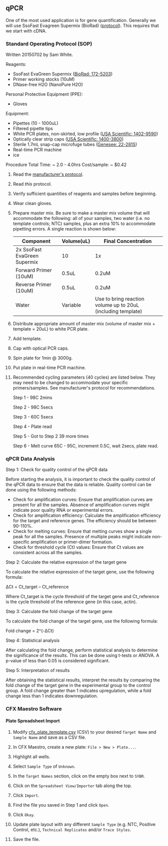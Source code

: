 ## qPCR 
 One of the most used application is for gene quantification. Generally we will use SsoFast Evagreen Supermix (BioRad) ([protocol](https://github.com/RobertsLab/resources/blob/master/protocols/Commercial_Protocols/BioRad_Sso_Fast_EvaGreen_Supermix.pdf)). This requires that we start with cDNA.
 
 ### Standard Operating Protocol (SOP)
 Written 20150702 by Sam White.
 
 Reagents:
 - SsoFast EvaGreen Supermix ([BioRad: 172-5203](https://github.com/sr320/LabDocs/blob/master/protocols/Commercial_Protocols/BioRad_Sso_Fast_EvaGreen_Supermix.pdf))
 - Primer working stocks (10uM)
 - DNase-free H2O (NanoPure H2O)
 
 Personal Protective Equipment (PPE):
 - Gloves
 
 Equipment:
 - Pipettes (10 - 1000uL)
 - Filtered pipette tips
 - White PCR plates, non-skirted, low profile ([USA Scientific: 1402-9590](http://www.usascientific.com/non-skirted-96-well-PCR-plate-low-profile-white.aspx))
 - Optically clear strip caps ([USA Scientific: 1400-3800](http://www.usascientific.com/8-capstrip-0.2ml-tubes-flat-top.aspx))
 - Sterile 1.7mL snap-cap microfuge tubes ([Genesee: 22-281S](https://geneseesci.com/shop-online/product-details/?product=22-281S))
 - Real-time PCR machine
 - ice
 
 Procedure
 Total Time: ~ 2.0 - 4.0hrs
 Cost/sample: ~ $0.42
 
 1. Read the [manufacturer's protocol](https://github.com/sr320/LabDocs/blob/master/protocols/Commercial_Protocols/BioRad_Sso_Fast_EvaGreen_Supermix.pdf).
 2. Read <em>this</em> protocol.
 3. Verify sufficient quantities of reagents and samples before beginning.
 4. Wear clean gloves.
 5. Prepare master mix. Be sure to make a master mix volume that will accommodate the following: all of your samples, two water (i.e. no template controls; NTC) samples, plus an extra 10% to accommodate pipetting errors. A single reaction is shown below:
 
     |Component  |Volume(uL)    |Final Concentration    |
     |----|----|----|
     |2x SsoFast EvaGreen Supermix    |10    |1x    |
     |Forward Primer (10uM)|0.5uL|0.2uM|
     |Reverse Primer (10uM)|0.5uL|0.2uM|
     |Water|Variable|Use to bring reaction volume up to 20uL (including template)|
 
 6. Distribute appropriate amount of master mix (volume of master mix + template = 20uL) to white PCR plate.
 7. Add template.
 8. Cap with optical PCR caps.
 9. Spin plate for 1min @ 3000g.
 10. Put plate in real-time PCR machine.
 11. Recommended cycling parameters (40 cycles) are listed below. They may need to be changed to accommodate your specific primers/samples. See manufacturer's protocol for recommendations.
 
     Step 1 - 98C 2mins
 
     Step 2 - 98C 5secs
 
     Step 3 - 60C 5secs
 
     Step 4 - Plate read
 
     Step 5 - Got to Step 2 39 more times
 
     Step 6 - Melt curve 65C - 95C, increment 0.5C, wait 2secs, plate read.
   
 ### qPCR Data Analysis
 
 Step 1: Check for quality control of the qPCR data
 
 Before starting the analysis, it is important to check the quality control of the qPCR data to ensure that the data is reliable. Quality control can be done using the following methods:
 
 - Check for amplification curves: Ensure that amplification curves are present for all the samples. Absence of amplification curves might indicate poor quality RNA or experimental errors.     
 - Check for amplification efficiency: Calculate the amplification efficiency for the target and reference genes. The efficiency should be between 90-110%.    
 - Check for melting curves: Ensure that melting curves show a single peak for all the samples. Presence of multiple peaks might indicate non-specific amplification or primer-dimer formation.    
 - Check for threshold cycle (Ct) values: Ensure that Ct values are consistent across all the samples.  
 
 Step 2: Calculate the relative expression of the target gene    
 
 To calculate the relative expression of the target gene, use the following formula:
 
 ΔCt = Ct_target – Ct_reference
 
 Where Ct_target is the cycle threshold of the target gene and Ct_reference is the cycle threshold of the reference gene (in this case, actin).
 
 Step 3: Calculate the fold change of the target gene
 
 To calculate the fold change of the target gene, use the following formula:   
 
 Fold change = 2^(-ΔCt)
 
 Step 4: Statistical analysis
 
 After calculating the fold change, perform statistical analysis to determine the significance of the results. This can be done using t-tests or ANOVA. A p-value of less than 0.05 is considered significant.
 
 Step 5: Interpretation of results
 
 After obtaining the statistical results, interpret the results by comparing the fold change of the target gene in the experimental group to the control group. A fold change greater than 1 indicates upregulation, while a fold change less than 1 indicates downregulation.
   
 ### CFX Maestro Software
 
 #### Plate Spreadsheet Import
 
 1. Modify [cfx_plate_template.csv](../protocols/cfx_plate_template.csv) (CSV) to your desired `Target Name` and `Sample Name` and save as a CSV file.
 
 2. In CFX Maestro, create a new plate: `File > New > Plate...`.
 
 3. Highlight all wells.
 
 4. Select `Sample Type` of `Unknown`.
 
 5. In the `Target Names` section, click on the empty box next to `SYBR`.
 
 6. Click on the `Spreadsheet View/Importer` tab along the top.
 
 7. Click `Import`.
 
 8. Find the file you saved in Step 1 and click `Open`.
 
 9. Click `Okay`.
 
 10. Update plate layout with any different `Sample Type` (e.g. NTC, Positive Control, etc.), `Technical Replicates` and/or `Trace Styles`.
 
 11. Save the file.